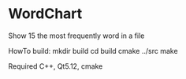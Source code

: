 # WordChart
Show 15 the most frequently word in a file

HowTo build: 
mkdir build
cd build
cmake ../src
make

Required C++, Qt5.12, cmake
